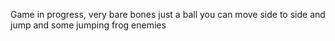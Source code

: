 Game in progress, very bare bones just a ball you can move side to side and jump and some jumping frog enemies
